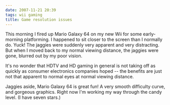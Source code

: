 ```yaml
---
date: 2007-11-21 20:39
tags: wii gaming
title: Game resolution issues
---
```


This morning I fired up Mario Galaxy 64 on my new Wii for some early-morning
platforming. I happened to sit closer to the screen than I normally do. Yuck!
The jaggies were suddenly very apparent and very distracting. But when I moved
back to my normal viewing distance, the jaggies were gone, blurred out by my
poor vision.

It's no wonder that HDTV and HD gaming in general is not taking
off as quickly as consumer electronics companies hoped -- the benefits are
just not that apparent to normal eyes at normal viewing distance.

Jaggies aside, Mario Galaxy 64 is great fun! A very smooth difficulty curve, and
gorgeous graphics. Right now I'm working my way through the candy level. (I
have seven stars.)

